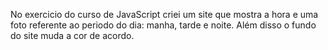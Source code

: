 No exercicio do curso de JavaScript criei um site que mostra a hora e uma foto referente ao periodo do dia: manha, tarde e noite. Além disso o fundo do site muda a cor de acordo.
